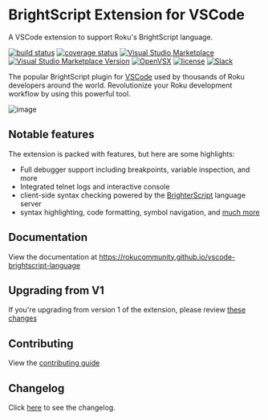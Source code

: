 # BrightScript Extension for VSCode

A VSCode extension to support Roku's BrightScript language.

[![build status](https://img.shields.io/github/workflow/status/rokucommunity/vscode-brightscript-language/build.svg?logo=github)](https://github.com/rokucommunity/vscode-brightscript-language/actions?query=workflow%3Abuild)
[![coverage status](https://img.shields.io/coveralls/github/rokucommunity/vscode-brightscript-language?logo=coveralls)](https://coveralls.io/github/rokucommunity/vscode-brightscript-language?branch=master)
[![Visual Studio Marketplace](https://vsmarketplacebadge.apphb.com/installs-short/RokuCommunity.brightscript.svg?logo=visual-studio-code)](https://marketplace.visualstudio.com/items?itemName=RokuCommunity.brightscript)
[![Visual Studio Marketplace Version](https://img.shields.io/visual-studio-marketplace/v/RokuCommunity.brightscript.svg?logo=visual-studio-code&label=VSCode)](https://marketplace.visualstudio.com/items?itemName=RokuCommunity.brightscript)
[![OpenVSX](https://img.shields.io/open-vsx/v/RokuCommunity/brightscript.svg?label=OpenVSX)](https://open-vsx.org/extension/RokuCommunity/brightscript)
[![license](https://img.shields.io/github/license/rokucommunity/vscode-brightscript-language.svg)](LICENSE)
[![Slack](https://img.shields.io/badge/Slack-RokuCommunity-4A154B?logo=slack)](https://join.slack.com/t/rokudevelopers/shared_invite/zt-4vw7rg6v-NH46oY7hTktpRIBM_zGvwA)

The popular BrightScript plugin for [VSCode](https://code.visualstudio.com/) used by thousands of Roku developers around the world. Revolutionize your Roku development workflow by using this powerful tool. 

![image](https://user-images.githubusercontent.com/2544493/78854455-5e08c880-79ef-11ea-8eb4-1f2d74230842.gif)

## Notable features
The extension is packed with features, but here are some highlights:
 - Full debugger support including breakpoints, variable inspection, and more
 - Integrated telnet logs and interactive console
 - client-side syntax checking powered by the [BrighterScript](https://github.com/rokucommunity/brighterscript) language server
 - syntax highlighting, code formatting, symbol navigation, and [much more](https://rokucommunity.github.io/vscode-brightscript-language/features.html)

## Documentation
View the documentation at https://rokucommunity.github.io/vscode-brightscript-language

## Upgrading from V1
If you're upgrading from version 1 of the extension, please review [these changes](ReleaseNotes.md#2.0.0)

## Contributing
View the [contributing guide](https://rokucommunity.github.io/vscode-brightscript-language/contributing.html)

## Changelog

Click [here](https://github.com/RokuCommunity/vscode-brightscript-language/blob/master/CHANGELOG.md) to see the changelog.
